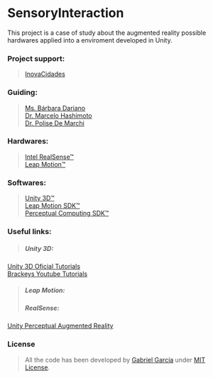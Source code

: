 # SensoryInteraction

This project is a case of study about the augmented reality possible hardwares applied into a enviroment developed in Unity.

### Project support:
> [InovaCidades](http://www.inovacidades.org.br/)

### Guiding:
> [Ms. Bárbara Dariano](http://lattes.cnpq.br/8010206181701078)  
> [Dr. Marcelo Hashimoto](http://lattes.cnpq.br/5909154335340519)  
> [Dr. Polise De Marchi](http://lattes.cnpq.br/6817254319412151)

### Hardwares:
> [Intel RealSense™](http://www.intel.com/content/www/us/en/architecture-and-technology/realsense-overview.html)  
[Leap Motion™](https://www.leapmotion.com/)

### Softwares:
> [Unity 3D™](https://unity3d.com/pt)  
[Leap Motion SDK™](https://developer.leapmotion.com/)  
[Perceptual Computing SDK™](https://software.intel.com/en-us/vcsource/tools/perceptual-computing-sdk)

### Useful links:
> ##### Unity 3D:
[Unity 3D Oficial Tutorials](https://unity3d.com/pt/learn/tutorials/modules/beginner/scripting/)  
[Brackeys Youtube Tutorials](https://www.youtube.com/user/Brackeys/)
> ##### Leap Motion:  
> ##### RealSense:
[Unity Perceptual Augmented Reality](https://software.intel.com/pt-br/articles/get-start-on-unity-perceptual-augmented-reality-step-by-step)  


### License
> All the code has been developed by [Gabriel Garcia](https://www.github.com/gabrielgfa) under [MIT License](http://gabrielgfa.mit-license.org/).
